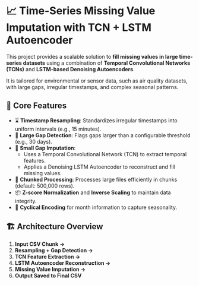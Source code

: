 # 📈 Time-Series Missing Value Imputation with TCN + LSTM Autoencoder

This project provides a scalable solution to **fill missing values in large time-series datasets** using a combination of **Temporal Convolutional Networks (TCNs)** and **LSTM-based Denoising Autoencoders**.

It is tailored for environmental or sensor data, such as air quality datasets, with large gaps, irregular timestamps, and complex seasonal patterns.


## 🧠 Core Features

- ⌛ **Timestamp Resampling**: Standardizes irregular timestamps into uniform intervals (e.g., 15 minutes).
- 🚨 **Large Gap Detection**: Flags gaps larger than a configurable threshold (e.g., 30 days).
- 🧼 **Small Gap Imputation**:
  - Uses a Temporal Convolutional Network (TCN) to extract temporal features.
  - Applies a Denoising LSTM Autoencoder to reconstruct and fill missing values.
- 🔄 **Chunked Processing**: Processes large files efficiently in chunks (default: 500,000 rows).
- 📦 **Z-score Normalization** and **Inverse Scaling** to maintain data integrity.
- 🔁 **Cyclical Encoding** for month information to capture seasonality.


## 🏗️ Architecture Overview

1. **Input CSV Chunk →**
2. **Resampling + Gap Detection →**
3. **TCN Feature Extraction →**
4. **LSTM Autoencoder Reconstruction →**
5. **Missing Value Imputation →**
6. **Output Saved to Final CSV**

